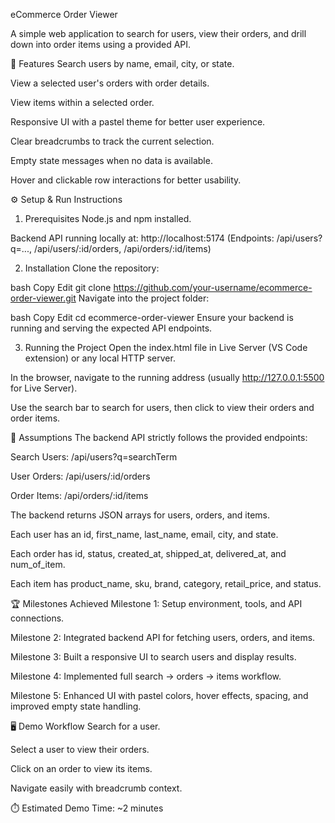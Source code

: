 eCommerce Order Viewer

A simple web application to search for users, view their orders, and drill down into order items using a provided API.

📌 Features
Search users by name, email, city, or state.

View a selected user's orders with order details.

View items within a selected order.

Responsive UI with a pastel theme for better user experience.

Clear breadcrumbs to track the current selection.

Empty state messages when no data is available.

Hover and clickable row interactions for better usability.

⚙️ Setup & Run Instructions
1. Prerequisites
Node.js and npm installed.

Backend API running locally at:
http://localhost:5174
(Endpoints: /api/users?q=..., /api/users/:id/orders, /api/orders/:id/items)

2. Installation
Clone the repository:

bash
Copy
Edit
git clone https://github.com/your-username/ecommerce-order-viewer.git
Navigate into the project folder:

bash
Copy
Edit
cd ecommerce-order-viewer
Ensure your backend is running and serving the expected API endpoints.

3. Running the Project
Open the index.html file in Live Server (VS Code extension) or any local HTTP server.

In the browser, navigate to the running address (usually http://127.0.0.1:5500 for Live Server).

Use the search bar to search for users, then click to view their orders and order items.

📌 Assumptions
The backend API strictly follows the provided endpoints:

Search Users: /api/users?q=searchTerm

User Orders: /api/users/:id/orders

Order Items: /api/orders/:id/items

The backend returns JSON arrays for users, orders, and items.

Each user has an id, first_name, last_name, email, city, and state.

Each order has id, status, created_at, shipped_at, delivered_at, and num_of_item.

Each item has product_name, sku, brand, category, retail_price, and status.


🏆 Milestones Achieved
Milestone 1: Setup environment, tools, and API connections.

Milestone 2: Integrated backend API for fetching users, orders, and items.

Milestone 3: Built a responsive UI to search users and display results.

Milestone 4: Implemented full search → orders → items workflow.

Milestone 5: Enhanced UI with pastel colors, hover effects, spacing, and improved empty state handling.

🖥️ Demo Workflow
Search for a user.

Select a user to view their orders.

Click on an order to view its items.

Navigate easily with breadcrumb context.

⏱️ Estimated Demo Time: ~2 minutes
